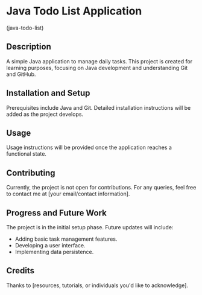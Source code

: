 # Java Todo List Application
(java-todo-list)

## Description
A simple Java application to manage daily tasks. This project is created for learning purposes, focusing on Java development and understanding Git and GitHub.

## Installation and Setup
Prerequisites include Java and Git. Detailed installation instructions will be added as the project develops.

## Usage
Usage instructions will be provided once the application reaches a functional state.

## Contributing
Currently, the project is not open for contributions. For any queries, feel free to contact me at [your email/contact information].

## Progress and Future Work
The project is in the initial setup phase. Future updates will include:
- Adding basic task management features.
- Developing a user interface.
- Implementing data persistence.

## Credits
Thanks to [resources, tutorials, or individuals you'd like to acknowledge].
